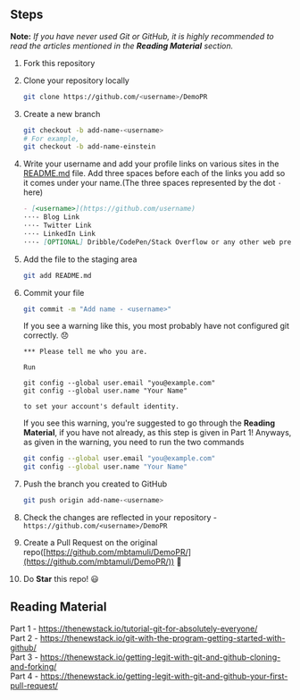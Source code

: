 ## Steps

**Note:** _If you have never used Git or GitHub, it is highly recommended to read the articles mentioned in the **Reading Material** section._

1. Fork this repository 
2. Clone your repository locally
   ```sh
   git clone https://github.com/<username>/DemoPR
   ```
3. Create a new branch
   ```sh
   git checkout -b add-name-<username>
   # For example,
   git checkout -b add-name-einstein
   ```
4. Write your username and add your profile links on various sites in the [README.md](README.md) file. Add three spaces before each of the links you add so it comes under your name.(The three spaces represented by the dot `⋅` here)
   ```md
   - [<username>](https://github.com/username)
   ⋅⋅⋅- Blog Link
   ⋅⋅⋅- Twitter Link
   ⋅⋅⋅- LinkedIn Link
   ⋅⋅⋅- [OPTIONAL] Dribble/CodePen/Stack Overflow or any other web presence
   ```
5. Add the file to the staging area
   ```sh
   git add README.md
   ```
6. Commit your file
   ```sh
   git commit -m "Add name - <username>"
   ```
   
   If you see a warning like this, you most probably have not configured git correctly. 😞
   ```
   *** Please tell me who you are.

   Run

   git config --global user.email "you@example.com"
   git config --global user.name "Your Name"

   to set your account's default identity.
   ```
   If you see this warning, you're suggested to go through the **Reading Material**, if you have not already, as this step is given in Part 1! Anyways, as given in the warning, you need to run the two commands
   ```sh
   git config --global user.email "you@example.com"
   git config --global user.name "Your Name"
   ```
   
   
7. Push the branch you created to GitHub
   ```sh
   git push origin add-name-<username>
   ```
7. Check the changes are reflected in your repository - `https://github.com/<username>/DemoPR`
8. Create a Pull Request on the original repo([https://github.com/mbtamuli/DemoPR/](https://github.com/mbtamuli/DemoPR/)) 🚀
9. Do **Star** this repo! 😃


## Reading Material

Part 1 - https://thenewstack.io/tutorial-git-for-absolutely-everyone/  
Part 2 - https://thenewstack.io/git-with-the-program-getting-started-with-github/  
Part 3 - https://thenewstack.io/getting-legit-with-git-and-github-cloning-and-forking/  
Part 4 - https://thenewstack.io/getting-legit-with-git-and-github-your-first-pull-request/  
